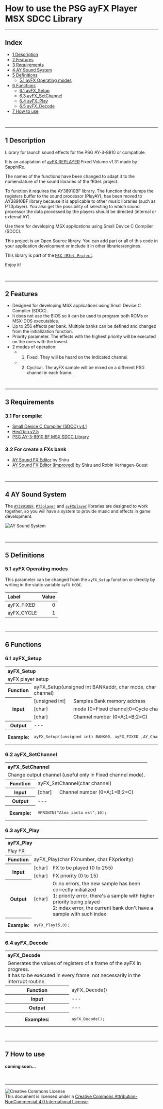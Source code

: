 # How to use the PSG ayFX Player MSX SDCC Library

---

## Index

- [1 Description](#1-Description)
- [2 Features](#2-Features)
- [3 Requirements](#3-Requirements)
- [4 AY Sound System](#4-AY-Sound-System)
- [5 Definitions](#5-Definitions)
   - [5.1 ayFX Operating modes](#51-ayFX-Operating-modes)
- [6 Functions](#6-Functions)
   - [6.1 ayFX_Setup](#61-ayFX_Setup)
   - [6.3 ayFX_SetChannel](#62-ayFX_SetChannel)
   - [6.4 ayFX_Play](#63-ayFX_Play)
   - [6.5 ayFX_Decode](#64-ayFX_Decode)
- [7 How to use](#7-How-to-use)

<br/>

---

## 1 Description

Library for launch sound effects for the PSG AY-3-8910 or compatible. 

It is an adaptation of [ayFX REPLAYER](http://www.z80st.es/blog/tags/ayfx) Fixed Volume v1.31 made by SapphiRe.

The names of the functions have been changed to adapt it to the nomenclature of the sound libraries of the fR3eL project.

To function it requires the AY38910BF library. The function that dumps the registers buffer to the sound processor (PlayAY), 
has been moved to AY38910BF library because it is applicable to other music libraries (such as PT3player).
You also get the possibility of selecting to which sound processor the data processed by the players should be directed (internal or external AY).

Use them for developing MSX applications using Small Device C Compiler (SDCC).

This project is an Open Source library. 
You can add part or all of this code in your application development or include it in other libraries/engines.

This library is part of the [`MSX fR3eL Project`](https://github.com/mvac7/SDCC_MSX_fR3eL).

Enjoy it!                           


<br/>

---

## 2 Features

- Designed for developing MSX applications using Small Device C Compiler (SDCC).
- It does not use the BIOS so it can be used to program both ROMs or MSX-DOS executables.
- Up to 256 effects per bank. Multiple banks can be defined and changed from the initialization function.
- Priority parameter. The effects with the highest priority will be executed on the ones with the lowest.
- 2 modes of operation:
   - 1. Fixed. They will be heard on the indicated channel.
   - 2. Cyclical. The ayFX sample will be mixed on a different PSG channel in each frame.



<br/>

---

## 3 Requirements

### 3.1 For compile:

- [Small Device C Compiler (SDCC) v4.1](http://sdcc.sourceforge.net/)
- [Hex2bin v2.5](http://hex2bin.sourceforge.net/)
- [PSG AY-3-8910 BF MSX SDCC Library](https://github.com/mvac7/SDCC_AY38910BF_Lib)


### 3.2 For create a FXs bank
 
- [AY Sound FX Editor](https://shiru.untergrund.net/software.shtml) by Shiru
- [AY Sound FX Editor (Improved)](https://github.com/Threetwosevensixseven/ayfxedit-improved) by Shiru and Robin Verhagen-Guest

<br/>

---

## 4 AY Sound System

The [`AY38910BF`](https://github.com/mvac7/SDCC_AY38910BF_Lib), [`PT3player`](https://github.com/mvac7/SDCC_AY38910BF_Lib) and [`ayFXplayer`](https://github.com/mvac7/SDCC_ayFXplayer) libraries are designed to work together, so you will have a system to provide music and effects in game development.

![AY Sound System](https://raw.githubusercontent.com/mvac7/SDCC_AY38910BF_Lib/master/docs/AYlibs.png)

<br/>

---

## 5 Definitions

### 5.1 ayFX Operating modes

This parameter can be changed from the `ayFX_Setup` function or directly by writing in the static variable `ayFX_MODE`. 

Label      | Value
:---       | ---: 
ayFX_FIXED | 0
ayFX_CYCLE | 1

<br/>

---
  
## 6 Functions

### 6.1 ayFX_Setup

<table>
<tr><th colspan=3 align="left">ayFX_Setup</th></tr>
<tr><td colspan=3>ayFX player setup</td></tr>
<tr><th>Function</th><td colspan=2>ayFX_Setup(unsigned int BANKaddr, char mode, char channel)</td></tr>
<tr><th rowspan=3>Input</th><td>[unsigned int]</td><td>Samples Bank memory address</td></tr>
<tr><td>[char]</td><td>mode (0=Fixed channel;0=Cycle channel)</td></tr>
<tr><td>[char]</td><td>Channel number (0=A;1=B;2=C)</td></tr>
<tr><th>Output</th><td colspan=2> --- </td></tr>
<tr><th>Example:</th><td colspan=2><pre>ayFX_Setup((unsigned int) BANK00, ayFX_FIXED ,AY_Channel_C);</pre></td></tr>
</table>


### 6.2 ayFX_SetChannel

<table>
<tr><th colspan=3 align="left">ayFX_SetChannel</th></tr>
<tr><td colspan=3>Change output channel (useful only in Fixed channel mode).</td></tr>
<tr><th>Function</th><td colspan=2>ayFX_SetChannel(char channel)</td></tr>
<tr><th>Input</th><td>[char]</td><td>Channel number (0=A;1=B;2=C)</td></tr>
<tr><th>Output</th><td colspan=2> --- </td></tr>
<tr><th>Example:</th><td colspan=2><pre>VPRINTN("Alea iacta est",10);</pre></td></tr>
</table>

### 6.3 ayFX_Play

<table>
<tr><th colspan=3 align="left">ayFX_Play</th></tr>
<tr><td colspan=3>Play FX</td></tr>
<tr><th>Function</th><td colspan=2>ayFX_Play(char FXnumber, char FXpriority)</td></tr>
<tr><th rowspan=2>Input</th><td>[char]</td><td>FX to be played (0 to 255)</td></tr>
<tr><td>[char]</td><td>FX priority (0 to 15)</td></tr>
<tr><th>Output</th><td>[char]</td><td>0: no errors, the new sample has been correctly initialized<br/>
1: priority error, there's a sample with higher priority being played<br/>
2: index error, the current bank don't have a sample with such index</td></tr>
<tr><th>Example:</th><td colspan=2><pre>ayFX_Play(5,0);</pre></td></tr>
</table>


### 6.4 ayFX_Decode

<table>
<tr><th colspan=2 align="left">ayFX_Decode</th></tr>
<tr><td colspan="2">Generates the values of registers of a frame of the ayFX in progress.<br/>It has to be executed in every frame, not necessarily in the interrupt routine.</td></tr>
<tr><th>Function</th><td>ayFX_Decode()</td></tr>
<tr><th>Input</th><td> --- </td></tr>
<tr><th>Output</th><td> --- </td></tr>
<tr><th>Examples:</th><td><pre>ayFX_Decode();</pre></td></tr>
</table>


<br/>

---


## 7 How to use

#### coming soon...


<br/>

---

![Creative Commons License](https://i.creativecommons.org/l/by-nc/4.0/88x31.png) 
<br/>This document is licensed under a [Creative Commons Attribution-NonCommercial 4.0 International License](http://creativecommons.org/licenses/by-nc/4.0/).